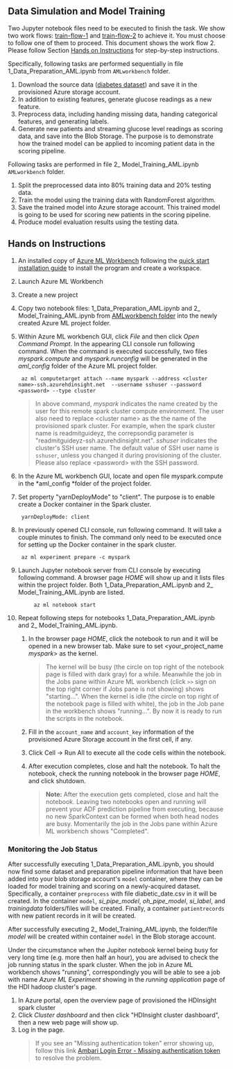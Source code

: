 ## Data Simulation and Model Training


Two Jupyter notebook files need to be executed to finish the task. We show two work flows: [train-flow-1](../HDInsight%20Spark/train-flow-1.md) and [train-flow-2](train-flow-2.md) to achieve it. You must choose to follow one of them to proceed. This document shows the work flow 2. Please follow Section [Hands on Instructions](steps) for step-by-step instructions.

Specifically, following tasks are performed sequentially in file 1\_Data\_Preparation\_AML.ipynb from `AMLworkbench` folder. 

1. Download the source data ([diabetes dataset](https://archive.ics.uci.edu/ml/datasets/Diabetes)) and save it in the provisioned Azure storage account.
2. In addition to existing features, generate glucose readings as a new feature.  
3. Preprocess data, including handing missing data, handing categorical features,  and generating labels.
4. Generate new patients and streaming glucose level readings as scoring data, and save into the Blob Storage. The purpose is to demonstrate how the trained model can be applied to incoming patient data in the scoring pipeline.

Following tasks are performed in file 2\_ Model\_Training\_AML.ipynb `AMLworkbench` folder. 

1. Split the preprocessed data into 80% training data and 20% testing data.
2. Train the model using the training data with RandomForest algorithm.
3. Save the trained model into Azure storage account. This trained model is going to be used for scoring new patients in the scoring pipeline.
4. Produce model evaluation results using the testing data.
 

<a name="steps"></a>
## Hands on Instructions

1. An installed copy of [Azure ML Workbench](https://docs.microsoft.com/en-us/azure/machine-learning/preview/overview-what-is-azure-ml) following the [quick start installation guide](https://docs.microsoft.com/en-us/azure/machine-learning/preview/quickstart-installation) to install the program and create a workspace.
1. Launch Azure ML Workbench
1. Create a new project
1. Copy two notebook files: 1\_Data\_Preparation\_AML.ipynb and 2\_ Model\_Training\_AML.ipynb from [AMLworkbench folder](./AMLworkbench) into the newly created Azure ML project folder.
1. Within Azure ML workbench GUI, click *File* and then click *Open Command Prompt*. In the appearing CLI console run following command. When the command is executed successfully, two files *myspark.compute* and *myspark.runconfig* will be generated in the *aml_config* folder of the Azure ML project folder.
    
        az ml computetarget attach --name myspark --address <cluster name>-ssh.azurehdinsight.net  --username sshuser --password <password> --type cluster

	> In above command, *myspark* indicates the name created by the user for this remote spark cluster compute environment. The user also need to replace <cluster name\> as the the name of the provisioned spark cluster. For example, when the spark cluster name is readmitguideyz, the correpsondig parameter is "readmitguideyz-ssh.azurehdinsight.net". *sshuser* indicates the cluster's SSH user name. The default value of SSH user name is `sshuser`, unless you changed it during provisioning of the cluster. Please also replace <password\> with the SSH password.  

1. In the Azure ML workbench GUI, locate and open file myspark.compute in the *aml_config *folder of the project folder. 
1. Set property "yarnDeployMode" to "client". The purpose is to enable create a Docker container in the Spark cluster. 

		yarnDeployMode: client
1. In previously opened CLI console, run following command. It will take a couple minutes to finish. The command only need to be executed once for setting up the Docker container in the spark cluster. 
       
   		az ml experiment prepare -c myspark

1. Launch Jupyter notebook server from CLI console by executing following command. A browser page *HOME* will show up and it lists files within the project folder. Both 1\_Data\_Preparation\_AML.ipynb and 2\_ Model\_Training\_AML.ipynb are listed.
  
        	az ml notebook start

1. Repeat following steps for notebooks 1\_Data\_Preparation\_AML.ipynb and 2\_ Model\_Training\_AML.ipynb.	

	1.  In the browser page *HOME*, click the notebook to run and it will be opened in a new browser tab. Make sure to set <your\_project\_name *myspark*> as the kernel.
		
		> The kernel will be busy (the circle on top right of the notebook page is filled with dark gray) for a while. Meanwhile the job in the Jobs pane within Azure ML workbench (click `>>` sign on the top right corner if Jobs pane is not showing) shows "starting...". When the kernel is idle (the circle on top right of the notebook page is filled with white), the job in the Job pane in the workbench shows "running...". By now it is ready to run the scripts in the notebook.

	1. Fill in the `account_name` and `account_key` information of the provisioned Azure Storage account in the first cell, if any.
	1. Click Cell -> Run All to execute all the code cells within the notebook.
	1. After execution completes, close and halt the notebook. To halt the notebook, check the running notebook in the browser page *HOME*, and click shutdown. 
		
		> **Note:** After the execution gets completed, close and halt the notebook. Leaving two notebooks open and running will prevent your ADF prediction pipeline from executing, because no new SparkContext can be formed when both head nodes are busy. Momentarily the job in the Jobs pane within Azure ML workbench shows "Completed".


### Monitoring the Job Status

After successfully executing 1\_Data\_Preparation\_AML.ipynb,  you should now find some dataset and preparation pipeline information that have been added into your blob storage account's `model` container, where they can be loaded for model training and scoring on a newly-acquired dataset. Specifically, a container `preprocess`  with file diabetic\_date.csv in it will be created. In the container `model`, *si_pipe_model*, *oh_pipe_model*, *si_label*, and *trainingdata* folders/files will be created. Finally, a container `patientrecords` with new patient records in it will be created.

After successfully executing 2\_ Model\_Training\_AML.ipynb, the folder/file *model* will be created within container `model` in the Blob storage account.


Under the circumstance when the Jupiter notebook kernel being busy for very long time (e.g. more then half an hour), you are advised to check the job running status in the spark cluster. When the job in Azure ML workbench shows "running", correspondingly you will be able to see a job with name *Azure ML Experiment* showing in the *running application* page of the HDI hadoop cluster's page. 

1. In Azure portal, open the overview page of provisioned the HDInsight spark cluster
1. Click *Cluster dashboard* and then click "HDInsight cluster dashboard", then a new web page will show up.
2. Log in the page.
	> If you see an "Missing authentication token" error showing up, follow this link [Ambari Login Error - Missing authentication token](https://social.msdn.microsoft.com/Forums/en-US/015e19c2-54f7-4286-8ce2-071b5f6b0d36/ambari-login-erro-missing-authentication-token?forum=hdinsight) to resolve the problem.







